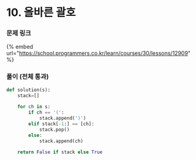 # 10. 올바른 괄호

### 문제 링크

{% embed url="https://school.programmers.co.kr/learn/courses/30/lessons/12909" %}

### 풀이 (전체 통과)

```python
def solution(s):
    stack=[]
    
    for ch in s:
        if ch == '(':
            stack.append(')')
        elif stack[-1:] == [ch]:
            stack.pop()
        else:
            stack.append(ch)

    return False if stack else True
```
